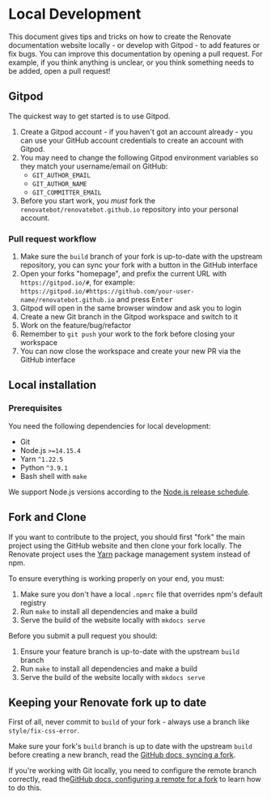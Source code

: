 # Local Development

This document gives tips and tricks on how to create the Renovate documentation website locally - or develop with Gitpod - to add features or fix bugs.
You can improve this documentation by opening a pull request.
For example, if you think anything is unclear, or you think something needs to be added, open a pull request!

## Gitpod

The quickest way to get started is to use Gitpod.

1. Create a Gitpod account - if you haven't got an account already - you can use your GitHub account credentials to create an account with Gitpod.
1. You may need to change the following Gitpod environment variables so they match your username/email on GitHub:
   - `GIT_AUTHOR_EMAIL`
   - `GIT_AUTHOR_NAME`
   - `GIT_COMMITTER_EMAIL`
1. Before you start work, you _must_ fork the `renovatebot/renovatebot.github.io` repository into your personal account.

### Pull request workflow

1. Make sure the `build` branch of your fork is up-to-date with the upstream repository, you can sync your fork with a button in the GitHub interface
1. Open your forks "homepage", and prefix the current URL with `https://gitpod.io/#`, for example: `https://gitpod.io/#https://github.com/your-user-name/renovatebot.github.io` and press <kbd>Enter</kbd>
1. Gitpod will open in the same browser window and ask you to login
1. Create a new Git branch in the Gitpod workspace and switch to it
1. Work on the feature/bug/refactor
1. Remember to `git push` your work to the fork before closing your workspace
1. You can now close the workspace and create your new PR via the GitHub interface

## Local installation

### Prerequisites

You need the following dependencies for local development:

- Git
- Node.js `>=14.15.4`
- Yarn `^1.22.5`
- Python `^3.9.1`
- Bash shell with `make`

We support Node.js versions according to the [Node.js release schedule](https://github.com/nodejs/Release#release-schedule).

## Fork and Clone

If you want to contribute to the project, you should first "fork" the main project using the GitHub website and then clone your fork locally.
The Renovate project uses the [Yarn](https://github.com/yarnpkg/yarn) package management system instead of npm.

To ensure everything is working properly on your end, you must:

1. Make sure you don't have a local `.npmrc` file that overrides npm's default registry
1. Run `make` to install all dependencies and make a build
1. Serve the build of the website locally with `mkdocs serve`

Before you submit a pull request you should:

1. Ensure your feature branch is up-to-date with the upstream `build` branch
1. Run `make` to install all dependencies and make a build
1. Serve the build of the website locally with `mkdocs serve`

## Keeping your Renovate fork up to date

First of all, never commit to `build` of your fork - always use a branch like `style/fix-css-error`.

Make sure your fork's `build` branch is up to date with the upstream `build` before creating a new branch, read the [GitHub docs, syncing a fork](https://help.github.com/articles/syncing-a-fork/).

If you're working with Git locally, you need to configure the remote branch correctly, read the[GitHub docs, configuring a remote for a fork](https://help.github.com/articles/configuring-a-remote-for-a-fork/) to learn how to do this.
